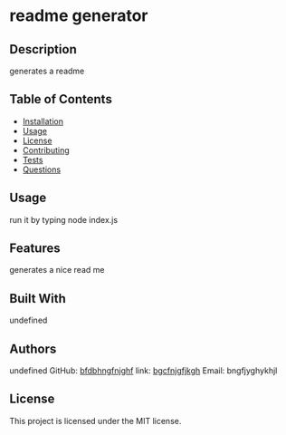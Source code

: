 # readme generator
  ## Description
  generates a readme
  
  ## Table of Contents
  - [Installation](#installation)
  - [Usage](#usage)
  - [License](#license)
  - [Contributing](#contributing)
  - [Tests](#tests)
  - [Questions](#questions)
  
  ## Usage
  run it by typing node index.js

  ## Features
  generates a nice read me
  
  ## Built With
  undefined

  ## Authors
  undefined
  GitHub: [bfdbhngfnjghf](https://github.com/bfdbhngfnjghf)
  link: [bgcfnjgfjkgh](https://undefined)
  Email: bngfjyghykhjl
  
  ## License
  This project is licensed under the MIT license.

